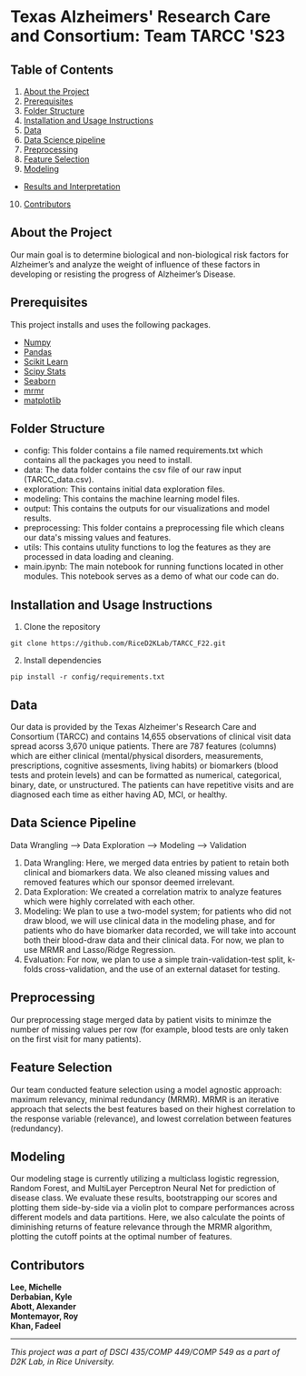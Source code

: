 # Texas Alzheimers' Research Care and Consortium: Team TARCC 'S23

## Table of Contents

1. [About the Project](#about-the-project)
2. [Prerequisites](#prerequisites)
3. [Folder Structure](#folder-structure)
4. [Installation and Usage Instructions](#installation-and-usage-instructions)
5. [Data](#data)
6. [Data Science pipeline](#data-science-pipeline)
7. [Preprocessing](#data-science-pipeline)
8. [Feature Selection](#data-science-pipeline)
9. [Modeling](#data-science-pipeline)
- [Results and Interpretation](#data-science-pipeline)
10. [Contributors](#contributors)


## About the Project
Our main goal is to determine biological and non-biological risk factors for Alzheimer’s and analyze the weight of influence of these factors in developing or resisting the progress of Alzheimer’s Disease.

## Prerequisites
This project installs and uses the following packages.
- [Numpy](https://pypi.org/project/numpy/)
- [Pandas](https://pypi.org/project/pandas/)
- [Scikit Learn](https://pypi.org/project/scikit-learn/)
- [Scipy Stats](https://pypi.org/project/scipy/)
- [Seaborn](https://seaborn.pydata.org/)
- [mrmr](https://github.com/smazzanti/mrmr)
- [matplotlib](https://matplotlib.org/)


## Folder Structure
* config: This folder contains a file named requirements.txt which contains all the packages you need to install.
* data: The data folder contains the csv file of our raw input (TARCC_data.csv).
* exploration: This contains initial data exploration files.
* modeling: This contains the machine learning model files.
* output: This contains the outputs for our visualizations and model results.
* preprocessing: This folder contains a preprocessing file which cleans our data's missing values and features.
* utils: This contains utulity functions to log the features as they are processed in data loading and cleaning.
* main.ipynb: The main notebook for running functions located in other modules. This notebook serves as a demo of what our code can do.


## Installation and Usage Instructions
1. Clone the repository
```
git clone https://github.com/RiceD2KLab/TARCC_F22.git
```
2. Install dependencies
```
pip install -r config/requirements.txt
```

## Data
Our data is provided by the Texas Alzheimer's Research Care and Consortium (TARCC) and contains 14,655 observations of clinical visit data spread acorss 3,670 unique patients. There are 787 features (columns) which are either clinical (mental/physical disorders, measurements, prescriptions, cognitive assesments, living habits) or biomarkers (blood tests and protein levels) and can be formatted as numerical, categorical, binary, date, or unstructured. 
The patients can have repetitive visits and are diagnosed each time as either having AD, MCI, or healthy. 

## **Data Science Pipeline**
Data Wrangling --> Data Exploration --> Modeling --> Validation 
1. Data Wrangling: Here, we merged data entries by patient to retain both clinical and biomarkers data. We also cleaned missing values and removed features which our sponsor deemed irrelevant. 
2. Data Exploration: We created a correlation matrix to analyze features which were highly correlated with each other. 
3. Modeling: We plan to use a two-model system; for patients who did not draw blood, we will use clinical data in the modeling phase, and for patients who do have biomarker data recorded, we will take into account both their blood-draw data and their clinical data. For now, we plan to use MRMR and Lasso/Ridge Regression. 
4. Evaluation: For now, we plan to use a simple train-validation-test split, k-folds cross-validation, and the use of an external dataset for testing. 


## Preprocessing <br />
Our preprocessing stage merged data by patient visits to minimze the number of missing values per row (for example, blood tests are only taken on the first visit for many patients). 
<br />

## Feature Selection
Our team conducted feature selection using a model agnostic approach: maximum relevancy, minimal redundancy (MRMR). MRMR is an iterative approach that selects the best features based on their highest correlation to the response variable (relevance), and lowest correlation between features (redundancy).

## Modeling
Our modeling stage is currently utilizing a multiclass logistic regression, Random Forest, and MultiLayer Perceptron Neural Net for prediction of disease class. We evaluate these results, bootstrapping our scores and plotting them side-by-side via a violin plot to compare performances across different models and data partitions. Here, we also calculate the points of diminishing returns of feature relevance through the MRMR algorithm, plotting the cutoff points at the optimal number of features.

## Contributors
**Lee, Michelle** <br />
**Derbabian, Kyle** <br />
**Abott, Alexander** <br />
**Montemayor, Roy** <br />
**Khan, Fadeel** <br /> 

<hr style="border:2px">

*This project was a part of DSCI 435/COMP 449/COMP 549 as a part of D2K Lab, in Rice University.*
